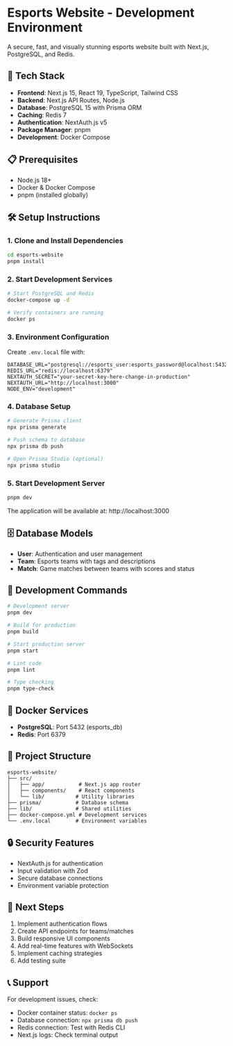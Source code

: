 # Esports Website - Development Environment

A secure, fast, and visually stunning esports website built with Next.js, PostgreSQL, and Redis.

## 🚀 Tech Stack

- **Frontend**: Next.js 15, React 19, TypeScript, Tailwind CSS
- **Backend**: Next.js API Routes, Node.js
- **Database**: PostgreSQL 15 with Prisma ORM
- **Caching**: Redis 7
- **Authentication**: NextAuth.js v5
- **Package Manager**: pnpm
- **Development**: Docker Compose

## 📋 Prerequisites

- Node.js 18+ 
- Docker & Docker Compose
- pnpm (installed globally)

## 🛠️ Setup Instructions

### 1. Clone and Install Dependencies
```bash
cd esports-website
pnpm install
```

### 2. Start Development Services
```bash
# Start PostgreSQL and Redis
docker-compose up -d

# Verify containers are running
docker ps
```

### 3. Environment Configuration
Create `.env.local` file with:
```env
DATABASE_URL="postgresql://esports_user:esports_password@localhost:5432/esports_db"
REDIS_URL="redis://localhost:6379"
NEXTAUTH_SECRET="your-secret-key-here-change-in-production"
NEXTAUTH_URL="http://localhost:3000"
NODE_ENV="development"
```

### 4. Database Setup
```bash
# Generate Prisma client
npx prisma generate

# Push schema to database
npx prisma db push

# Open Prisma Studio (optional)
npx prisma studio
```

### 5. Start Development Server
```bash
pnpm dev
```

The application will be available at: http://localhost:3000

## 🗄️ Database Models

- **User**: Authentication and user management
- **Team**: Esports teams with tags and descriptions
- **Match**: Game matches between teams with scores and status

## 🔧 Development Commands

```bash
# Development server
pnpm dev

# Build for production
pnpm build

# Start production server
pnpm start

# Lint code
pnpm lint

# Type checking
pnpm type-check
```

## 🐳 Docker Services

- **PostgreSQL**: Port 5432 (esports_db)
- **Redis**: Port 6379

## 📁 Project Structure

```
esports-website/
├── src/
│   ├── app/           # Next.js app router
│   ├── components/    # React components
│   └── lib/          # Utility libraries
├── prisma/           # Database schema
├── lib/              # Shared utilities
├── docker-compose.yml # Development services
└── .env.local        # Environment variables
```

## 🔒 Security Features

- NextAuth.js for authentication
- Input validation with Zod
- Secure database connections
- Environment variable protection

## 🚀 Next Steps

1. Implement authentication flows
2. Create API endpoints for teams/matches
3. Build responsive UI components
4. Add real-time features with WebSockets
5. Implement caching strategies
6. Add testing suite

## 📞 Support

For development issues, check:
- Docker container status: `docker ps`
- Database connection: `npx prisma db push`
- Redis connection: Test with Redis CLI
- Next.js logs: Check terminal output
